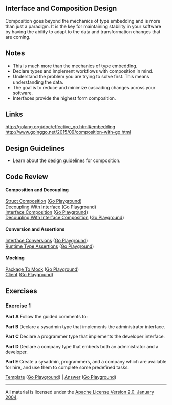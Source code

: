 ## Interface and Composition Design

Composition goes beyond the mechanics of type embedding and is more than just a paradigm. It is the key for maintaining stability in your software by having the ability to adapt to the data and transformation changes that are coming.

## Notes

* This is much more than the mechanics of type embedding.
* Declare types and implement workflows with composition in mind.
* Understand the problem you are trying to solve first. This means understanding the data.
* The goal is to reduce and minimize cascading changes across your software.
* Interfaces provide the highest form composition.

## Links

http://golang.org/doc/effective_go.html#embedding  
http://www.goinggo.net/2015/09/composition-with-go.html

## Design Guidelines

* Learn about the [design guidelines](../../reading/design_guidelines.md) for composition.

## Code Review

#### Composition and Decoupling

[Struct Composition](example1/example1.go) ([Go Playground](https://play.golang.org/p/5M0cu4ui2k))  
[Decoupling With Interface](example2/example2.go) ([Go Playground](https://play.golang.org/p/cLAnmOBMzB))  
[Interface Composition](example3/example3.go) ([Go Playground](https://play.golang.org/p/wUtZ7gxLIL))  
[Decoupling With Interface Composition](example4/example4.go) ([Go Playground](https://play.golang.org/p/8Yo0yUfGMc))  

#### Conversion and Assertions

[Interface Conversions](example5/example5.go) ([Go Playground](https://play.golang.org/p/5JeYtz7iGF))  
[Runtime Type Assertions](example6/example6.go) ([Go Playground](https://play.golang.org/p/ahRbbv1CA0))

#### Mocking

[Package To Mock](example7/pubsub/pubsub.go) ([Go Playground](https://play.golang.org/p/cn0Uww6qmc))  
[Client](example7/example7.go) ([Go Playground](https://play.golang.org/p/0NS3SbImQ3))

## Exercises

### Exercise 1

**Part A** Follow the guided comments to:

**Part B** Declare a sysadmin type that implements the administrator interface.

**Part C** Declare a programmer type that implements the developer interface.

**Part D** Declare a company type that embeds both an administrator and a developer.

**Part E** Create a sysadmin, programmers, and a company which are available for hire, and use them to complete some predefined tasks.

[Template](exercises/template1/template1.go) ([Go Playground](http://play.golang.org/p/b8ww3jd2Xs)) | 
[Answer](exercises/exercise1/exercise1.go) ([Go Playground](http://play.golang.org/p/UvFEZQHDu0))
___
All material is licensed under the [Apache License Version 2.0, January 2004](http://www.apache.org/licenses/LICENSE-2.0).